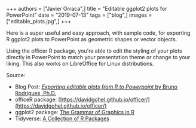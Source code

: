 +++
authors = ["Javier Orraca",]
title = "Editable ggplot2 plots for PowerPoint"
date = "2019-07-13"
tags = ["blog",]
images = ["editable_plots.jpg",]
+++

Here is a super useful and easy approach, with sample code, for exporting R ggplot2 plots to PowerPoint as geometric shapes or vector objects.
<!--more-->
Using the officer R package, you're able to edit the styling of your plots directly in PowerPoint to match your presentation theme or change to your liking. This also works on LibreOffice for Linux distributions.

Source:

* Blog Post: [_Exporting editable plots from R to Powerpoint_ by Bruno Rodrigues, Ph.D.](https://www.brodrigues.co/blog/2018-10-05-ggplot2_purrr_officer/)
* officeR package: [https://davidgohel.github.io/officer/](https://davidgohel.github.io/officer/)
* ggplot2 package: [The Grammar of Graphics in R](https://ggplot2.tidyverse.org/)
* Tidyverse: [A Collection of R Packages](https://www.tidyverse.org/)